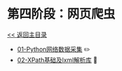 # 第四阶段：网页爬虫

[<< 返回主目录](../README.MD)

- [01-Python网络数据采集](doc/01-Python网络数据采集.MD) :pencil2:
- [02-XPath基础及lxml解析库](doc/02-XPath基础及lxml解析库.MD) :blue_book:
